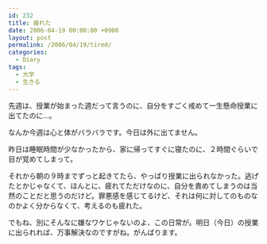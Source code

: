 ```yaml
---
id: 232
title: 疲れた
date: 2006-04-19 00:00:00 +0900
layout: post
permalink: /2006/04/19/tired/
categories:
  - Diary
tags:
  - 大学
  - 生きる
---
```

先週は、授業が始まった週だって言うのに、自分をすごく戒めて一生懸命授業に出てたのに…。
  
なんか今週は心と体がバラバラです。今日は外に出てません。
  
昨日は睡眠時間が少なかったから、家に帰ってすぐに寝たのに、２時間ぐらいで目が覚めてしまって。
  
それから朝の９時までずっと起きてたら、やっぱり授業に出られなかった。逃げたとかじゃなくて、ほんとに、疲れてただけなのに、自分を責めてしまうのは当然のことだと思うのだけど。罪悪感を感じてるけど、それは何に対してのものなのかよく分からなくて、考えるのも疲れた。

でもね、別にそんなに嫌なワケじゃないのよ、この日常が。明日（今日）の授業に出られれば、万事解決なのですがね。がんばります。
